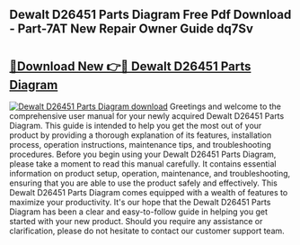 ## Dewalt D26451 Parts Diagram Free Pdf Download - Part-7AT New Repair Owner Guide dq7Sv

# <h2><a href="http://dfn6pe.blite.top/?on=Dewalt+D26451+Parts+Diagram">🔗Download New 👉🔴 Dewalt D26451 Parts Diagram</a></h2>

[![Dewalt D26451 Parts Diagram download](https://i.imgur.com/lujVjoI.png)](http://dfn6pe.blite.top/?on=Dewalt+D26451+Parts+Diagram)
Greetings and welcome to the comprehensive user manual for your newly acquired Dewalt D26451 Parts Diagram. This guide is intended to help you get the most out of your product by providing a thorough explanation of its features, installation process, operation instructions, maintenance tips, and troubleshooting procedures. Before you begin using your Dewalt D26451 Parts Diagram, please take a moment to read this manual carefully. It contains essential information on product setup, operation, maintenance, and troubleshooting, ensuring that you are able to use the product safely and effectively. This Dewalt D26451 Parts Diagram comes equipped with a wealth of features to maximize your productivity. It's our hope that the Dewalt D26451 Parts Diagram has been a clear and easy-to-follow guide in helping you get started with your new product. Should you require any assistance or clarification, please do not hesitate to contact our customer support team.
